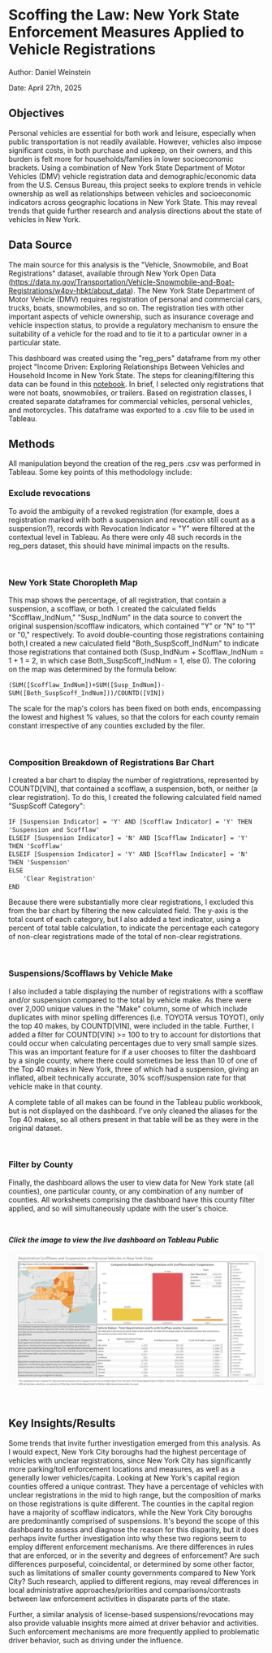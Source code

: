 # Scoffing the Law: New York State Enforcement Measures Applied to Vehicle Registrations

Author: Daniel Weinstein

Date: April 27th, 2025

## Objectives
Personal vehicles are essential for both work and leisure, especially when public transportation is not readily available. However, vehicles also impose significant costs, in both purchase and upkeep, on their owners, and this burden is felt more for households/families in lower socioeconomic brackets. Using a combination of New York State Department of Motor Vehicles (DMV) vehicle registration data and demographic/economic data from the U.S. Census Bureau, this project seeks to explore trends in vehicle ownership as well as relationships between vehicles and socioeconomic indicators across geographic locations in New York State. This may reveal trends that guide further research and analysis directions about the state of vehicles in New York.

## Data Source 
The main source for this analysis is the "Vehicle, Snowmobile, and Boat Registrations" dataset, available through New York Open Data (https://data.ny.gov/Transportation/Vehicle-Snowmobile-and-Boat-Registrations/w4pv-hbkt/about_data). The New York State Department of Motor Vehicle (DMV) requires registration of personal and commercial cars, trucks, boats, snowmobiles, and so on. The registration ties with other important aspects of vehicle ownership, such as insurance coverage and vehicle inspection status, to provide a regulatory mechanism to ensure the suitability of a vehicle for the road and to tie it to a particular owner in a particular state.

This dashboard was created using the "reg_pers" dataframe from my other project "Income Driven: Exploring Relationships Between Vehicles and Household Income in New York State. The steps for cleaning/filtering this data can be found in this [notebook](https://github.com/DSWeins676/Data-Analysis-Portfolio/blob/main/IncomeDriven/Income_Driven.ipynb). In brief, I selected only registrations that were not boats, snowmobiles, or trailers. Based on registration classes, I created separate dataframes for commercial vehicles, personal vehicles, and motorcycles. This dataframe was exported to a .csv file to be used in Tableau.

## Methods

All manipulation beyond the creation of the reg_pers .csv was performed in Tableau. Some key points of this methodology include:

### **Exclude revocations**

To avoid the ambiguity of a revoked registration (for example, does a registration marked with both a suspension and revocation still count as a suspension?), records with Revocation Indicator = "Y" were filtered at the contextual level in Tableau. As there were only 48 such records in the reg_pers dataset, this should have minimal impacts on the results.

&nbsp;
&nbsp;
   
### **New York State Choropleth Map**

This map shows the percentage, of all registration, that contain a suspension, a scofflaw, or both. I created the calculated fields "Scofflaw_IndNum," "Susp_IndNum" in the data source to convert the original suspension/scofflaw indicators, which contained "Y" or "N" to "1" or "0," respectively. To avoid double-counting those registrations containing both,I created a new calculated field "Both_SuspScoff_IndNum" to indicate those registrations that contained both (Susp_IndNum + Scofflaw_IndNum = 1 + 1 = 2, in which case Both_SuspScoff_IndNum = 1, else 0). The coloring on the map was determined by the formula below:

```
(SUM([Scofflaw_IndNum])+SUM([Susp_IndNum])-SUM([Both_SuspScoff_IndNum]))/COUNTD([VIN])
```

The scale for the map's colors has been fixed on both ends, encompassing the lowest and highest % values, so that the colors for each county remain constant irrespective of any counties excluded by the filer.

&nbsp;
&nbsp;

### **Composition Breakdown of Registrations Bar Chart**

I created a bar chart to display the number of registrations, represented by COUNTD[VIN], that contained a scofflaw, a suspension, both, or neither (a clear registration). To do this, I created the following calculated field named "SuspScoff Category":

```
IF [Suspension Indicator] = 'Y' AND [Scofflaw Indicator] = 'Y' THEN 'Suspension and Scofflaw'
ELSEIF [Suspension Indicator] = 'N' AND [Scofflaw Indicator] = 'Y' THEN 'Scofflaw'
ELSEIF [Suspension Indicator] = 'Y' AND [Scofflaw Indicator] = 'N' THEN 'Suspension'
ELSE 
    'Clear Registration'
END
```
Because there were substantially more clear registrations, I excluded this from the bar chart by filtering the new calculated field. The y-axis is the total count of each category, but I also added a text indicator, using a percent of total table calculation, to indicate the percentage each category of non-clear registrations made of the total of non-clear registrations.

&nbsp;
&nbsp;

### **Suspensions/Scofflaws by Vehicle Make**

I also included a table displaying the number of registrations with a scofflaw and/or suspension compared to the total by vehicle make. As there were over 2,000 unique values in the "Make" column, some of which include duplicates with minor spelling differences (i.e. TOYOTA versus TOYOT), only the top 40 makes, by COUNTD[VIN], were included in the table. Further, I added a filter for COUNTD[VIN] >= 100 to try to account for distortions that could occur when calculating percentages due to very small sample sizes. This was an important feature for if a user chooses to filter the dashboard by a single county, where there could sometimes be less than 10 of one of the Top 40 makes in New York, three of which had a suspension, giving an inflated, albeit technically accurate, 30% scoff/suspension rate for that vehicle make in that county.

A complete table of all makes can be found in the Tableau public workbook, but is not displayed on the dashboard. I've only cleaned the aliases for the Top 40 makes, so all others present in that table will be as they were in the original dataset.

&nbsp;
&nbsp;

### **Filter by County**

Finally, the dashboard allows the user to view data for New York state (all counties), one particular county, or any combination of any number of counties. All worksheets comprising the dashboard have this county filter applied, and so will simultaneously update with the user's choice. 

&nbsp;
&nbsp;

***Click the image to view the live dashboard on Tableau Public***

[![Dashboard Preview](Images/Registration_Scoff_Viz.png)](https://public.tableau.com/views/NYRegistrationScofflaws/NYRegistrationScoffsSuspensions?:language=en-US&:sid=&:redirect=auth&:display_count=n&:origin=viz_share_link)

&nbsp;
&nbsp;

## Key Insights/Results

Some trends that invite further investigation emerged from this analysis. As I would expect, New York City boroughs had the highest percentage of vehicles with unclear registrations, since New York City has significantly more parking/toll enforcement locations and measures, as well as a generally lower vehicles/capita. Looking at New York's capital region counties offered a unique contrast. They have a percentage of vehicles with unclear registrations in the mid to high range, but the composition of marks on those registrations is quite different. The counties in the capital region have a majority of scofflaw indicators, while the New York City boroughs are predominantly comprised of suspensions. It's beyond the scope of this dashboard to assess and diagnose the reason for this disparity, but it does perhaps invite further investigation into why these two regions seem to employ different enforcement mechanisms. Are there differences in rules that are enforced, or in the severity and degrees of enforcement? Are such differences purposeful, coincidental, or determined by some other factor, such as limitations of smaller county governments compared to New York City? Such research, applied to different regions, may reveal differences in local administrative approaches/priorities and comparisons/contrasts between law enforcement activities in disparate parts of the state.

Further, a similar analysis of license-based suspensions/revocations may also provide valuable insights more aimed at driver behavior and activities. Such enforcement mechanisms are more frequently applied to problematic driver behavior, such as driving under the influence.


